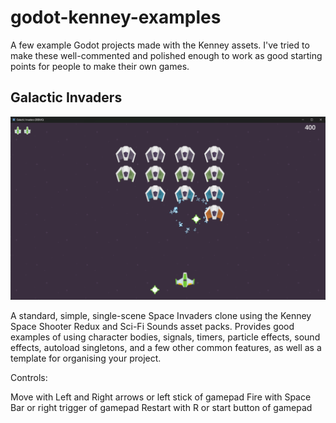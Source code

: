 # godot-kenney-examples
A few example Godot projects made with the Kenney assets. I've tried to make these well-commented and polished enough to work as good starting points for people to make their own games.

## Galactic Invaders

![Galactic Invaders screenshot](./screenshots/galactic_invaders_1.png)

A standard, simple, single-scene Space Invaders clone using the Kenney Space Shooter Redux and Sci-Fi Sounds asset packs. Provides good examples of using character bodies, signals, timers, particle effects, sound effects, autoload singletons, and a few other common features, as well as a template for organising your project.

Controls:

Move with Left and Right arrows or left stick of gamepad
Fire with Space Bar or right trigger of gamepad
Restart with R or start button of gamepad
